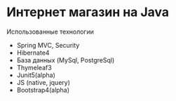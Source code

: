 # Интернет магазин на Java
Использованные технологии
* Spring MVC, Security
* Hibernate4
* База данных (MySql, PostgreSql)
* Thymeleaf3
* Junit5(alpha)
* JS (native, jquery)
* Bootstrap4(alpha)